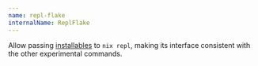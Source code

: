 ```yaml
---
name: repl-flake
internalName: ReplFlake
---
```

Allow passing [installables](@docroot@/command-ref/new-cli/nix.md#installables) to `nix repl`, making its interface consistent with the other experimental commands.
